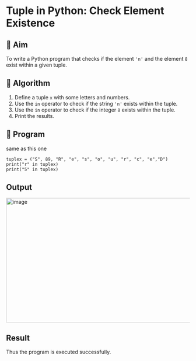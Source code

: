 # Tuple in Python: Check Element Existence

## 🎯 Aim
To write a Python program that checks if the element `'n'` and the element `8` exist within a given tuple.

## 🧠 Algorithm
1. Define a tuple `x` with some letters and numbers.
2. Use the `in` operator to check if the string `'n'` exists within the tuple.
3. Use the `in` operator to check if the integer `8` exists within the tuple.
4. Print the results.

## 🧾 Program
same as this one 
```
tuplex = ("S", 89, "R", "e", "s", "o", "u", "r", "c", "e","D")
print("r" in tuplex)
print("5" in tuplex)
```
## Output
<img width="1202" height="341" alt="image" src="https://github.com/user-attachments/assets/d8a23995-2de0-49a1-a60c-3ea9181ece19" />

## Result
Thus the program is executed successfully.
